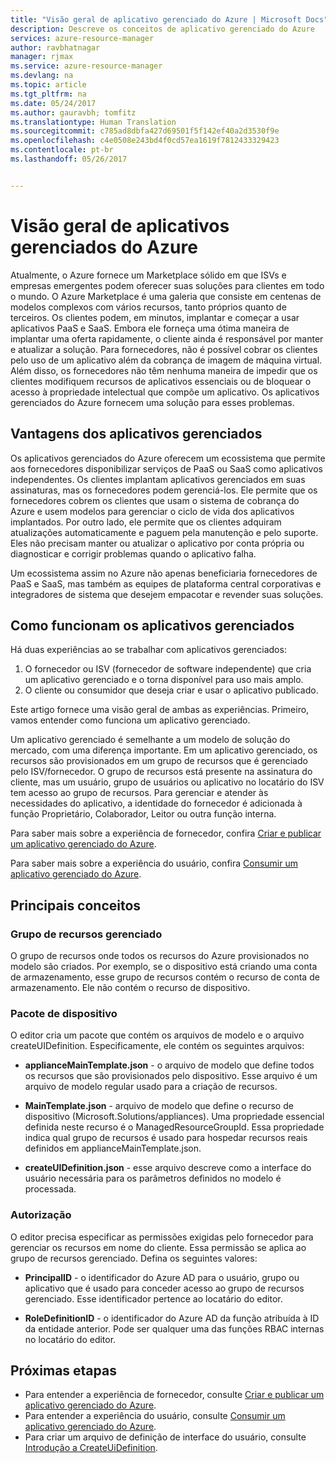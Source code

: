 ```yaml
---
title: "Visão geral de aplicativo gerenciado do Azure | Microsoft Docs"
description: Descreve os conceitos de aplicativo gerenciado do Azure
services: azure-resource-manager
author: ravbhatnagar
manager: rjmax
ms.service: azure-resource-manager
ms.devlang: na
ms.topic: article
ms.tgt_pltfrm: na
ms.date: 05/24/2017
ms.author: gauravbh; tomfitz
ms.translationtype: Human Translation
ms.sourcegitcommit: c785ad8dbfa427d69501f5f142ef40a2d3530f9e
ms.openlocfilehash: c4e0508e243bd4f0cd57ea1619f7812433329423
ms.contentlocale: pt-br
ms.lasthandoff: 05/26/2017


---
```

# <a name="azure-managed-applications-overview"></a>Visão geral de aplicativos gerenciados do Azure

Atualmente, o Azure fornece um Marketplace sólido em que ISVs e empresas emergentes podem oferecer suas soluções para clientes em todo o mundo. O Azure Marketplace é uma galeria que consiste em centenas de modelos complexos com vários recursos, tanto próprios quanto de terceiros. Os clientes podem, em minutos, implantar e começar a usar aplicativos PaaS e SaaS. Embora ele forneça uma ótima maneira de implantar uma oferta rapidamente, o cliente ainda é responsável por manter e atualizar a solução. Para fornecedores, não é possível cobrar os clientes pelo uso de um aplicativo além da cobrança de imagem de máquina virtual. Além disso, os fornecedores não têm nenhuma maneira de impedir que os clientes modifiquem recursos de aplicativos essenciais ou de bloquear o acesso à propriedade intelectual que compõe um aplicativo. Os aplicativos gerenciados do Azure fornecem uma solução para esses problemas. 

## <a name="advantages-of-managed-applications"></a>Vantagens dos aplicativos gerenciados

Os aplicativos gerenciados do Azure oferecem um ecossistema que permite aos fornecedores disponibilizar serviços de PaaS ou SaaS como aplicativos independentes. Os clientes implantam aplicativos gerenciados em suas assinaturas, mas os fornecedores podem gerenciá-los. Ele permite que os fornecedores cobrem os clientes que usam o sistema de cobrança do Azure e usem modelos para gerenciar o ciclo de vida dos aplicativos implantados. Por outro lado, ele permite que os clientes adquiram atualizações automaticamente e paguem pela manutenção e pelo suporte. Eles não precisam manter ou atualizar o aplicativo por conta própria ou diagnosticar e corrigir problemas quando o aplicativo falha.

Um ecossistema assim no Azure não apenas beneficiaria fornecedores de PaaS e SaaS, mas também as equipes de plataforma central corporativas e integradores de sistema que desejem empacotar e revender suas soluções.

## <a name="how-managed-applications-work"></a>Como funcionam os aplicativos gerenciados
Há duas experiências ao se trabalhar com aplicativos gerenciados:

1. O fornecedor ou ISV (fornecedor de software independente) que cria um aplicativo gerenciado e o torna disponível para uso mais amplo. 
2. O cliente ou consumidor que deseja criar e usar o aplicativo publicado. 

Este artigo fornece uma visão geral de ambas as experiências. Primeiro, vamos entender como funciona um aplicativo gerenciado. 

Um aplicativo gerenciado é semelhante a um modelo de solução do mercado, com uma diferença importante. Em um aplicativo gerenciado, os recursos são provisionados em um grupo de recursos que é gerenciado pelo ISV/fornecedor. O grupo de recursos está presente na assinatura do cliente, mas um usuário, grupo de usuários ou aplicativo no locatário do ISV tem acesso ao grupo de recursos. Para gerenciar e atender às necessidades do aplicativo, a identidade do fornecedor é adicionada à função Proprietário, Colaborador, Leitor ou outra função interna. 

Para saber mais sobre a experiência de fornecedor, confira [Criar e publicar um aplicativo gerenciado do Azure](managed-application-publishing.md).

Para saber mais sobre a experiência do usuário, confira [Consumir um aplicativo gerenciado do Azure](managed-application-consumption.md).

## <a name="key-concepts"></a>Principais conceitos

### <a name="managed-resource-group"></a>Grupo de recursos gerenciado
O grupo de recursos onde todos os recursos do Azure provisionados no modelo são criados. Por exemplo, se o dispositivo está criando uma conta de armazenamento, esse grupo de recursos contém o recurso de conta de armazenamento. Ele não contém o recurso de dispositivo.

### <a name="appliance-package"></a>Pacote de dispositivo
O editor cria um pacote que contém os arquivos de modelo e o arquivo createUIDefinition. Especificamente, ele contém os seguintes arquivos:

- **applianceMainTemplate.json** - o arquivo de modelo que define todos os recursos que são provisionados pelo dispositivo. Esse arquivo é um arquivo de modelo regular usado para a criação de recursos.

- **MainTemplate.json** - arquivo de modelo que define o recurso de dispositivo (Microsoft.Solutions/appliances). Uma propriedade essencial definida neste recurso é o ManagedResourceGroupId. Essa propriedade indica qual grupo de recursos é usado para hospedar recursos reais definidos em applianceMainTemplate.json.

- **createUIDefinition.json** - esse arquivo descreve como a interface do usuário necessária para os parâmetros definidos no modelo é processada.

### <a name="authorization"></a>Autorização
O editor precisa especificar as permissões exigidas pelo fornecedor para gerenciar os recursos em nome do cliente. Essa permissão se aplica ao grupo de recursos gerenciado. Defina os seguintes valores:

- **PrincipalID** - o identificador do Azure AD para o usuário, grupo ou aplicativo que é usado para conceder acesso ao grupo de recursos gerenciado. Esse identificador pertence ao locatário do editor.

- **RoleDefinitionID** - o identificador do Azure AD da função atribuída à ID da entidade anterior. Pode ser qualquer uma das funções RBAC internas no locatário do editor.

## <a name="next-steps"></a>Próximas etapas

* Para entender a experiência de fornecedor, consulte [Criar e publicar um aplicativo gerenciado do Azure](managed-application-publishing.md).
* Para entender a experiência do usuário, consulte [Consumir um aplicativo gerenciado do Azure](managed-application-consumption.md).
* Para criar um arquivo de definição de interface do usuário, consulte [Introdução a CreateUiDefinition](managed-application-createuidefinition-overview.md).

